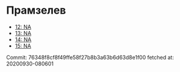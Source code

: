 # Прамзелев
- [12: NA](12.md)
- [13: NA](13.md)
- [14: NA](14.md)
- [15: NA](15.md)

Commit: 76348f8cf8f49ffe58f27b8b3a63b6d63d8e1f00
 fetched at: 20200930-080601
